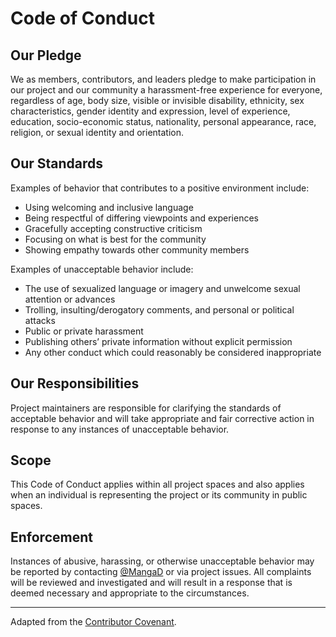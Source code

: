 # Code of Conduct

## Our Pledge

We as members, contributors, and leaders pledge to make participation in our project and our community a harassment-free
experience for everyone, regardless of age, body size, visible or invisible disability, ethnicity, sex characteristics,
gender identity and expression, level of experience, education, socio-economic status, nationality, personal appearance,
race, religion, or sexual identity and orientation.

## Our Standards

Examples of behavior that contributes to a positive environment include:

- Using welcoming and inclusive language
- Being respectful of differing viewpoints and experiences
- Gracefully accepting constructive criticism
- Focusing on what is best for the community
- Showing empathy towards other community members

Examples of unacceptable behavior include:

- The use of sexualized language or imagery and unwelcome sexual attention or advances
- Trolling, insulting/derogatory comments, and personal or political attacks
- Public or private harassment
- Publishing others’ private information without explicit permission
- Any other conduct which could reasonably be considered inappropriate

## Our Responsibilities

Project maintainers are responsible for clarifying the standards of acceptable behavior and will take appropriate and
fair corrective action in response to any instances of unacceptable behavior.

## Scope

This Code of Conduct applies within all project spaces and also applies when an individual is representing the project
or its community in public spaces.

## Enforcement

Instances of abusive, harassing, or otherwise unacceptable behavior may be reported by
contacting [\@MangaD](https://github.com/MangaD) or via project issues. All complaints will be reviewed and investigated
and will result in a response that is deemed necessary and appropriate to the circumstances.

---

Adapted from the [Contributor Covenant](https://www.contributor-covenant.org/version/2/0/code_of_conduct/).
